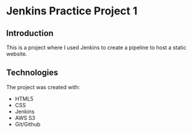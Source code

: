 # Jenkins Practice Project 1
## Introduction
This is a project where I used Jenkins to create a pipeline to host a static website.

## Technologies
The project was created with:
- HTML5
- CSS
- Jenkins
- AWS S3
- Git/Github